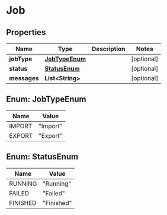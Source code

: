 # Job

## Properties
Name | Type | Description | Notes
------------ | ------------- | ------------- | -------------
**jobType** | [**JobTypeEnum**](#JobTypeEnum) |  |  [optional]
**status** | [**StatusEnum**](#StatusEnum) |  |  [optional]
**messages** | **List&lt;String&gt;** |  |  [optional]

<a name="JobTypeEnum"></a>
## Enum: JobTypeEnum
Name | Value
---- | -----
IMPORT | &quot;Import&quot;
EXPORT | &quot;Export&quot;

<a name="StatusEnum"></a>
## Enum: StatusEnum
Name | Value
---- | -----
RUNNING | &quot;Running&quot;
FAILED | &quot;Failed&quot;
FINISHED | &quot;Finished&quot;
